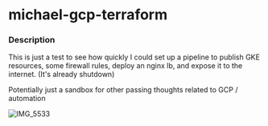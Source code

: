 # michael-gcp-terraform
### Description

This is just a test to see how quickly I could set up a pipeline to publish GKE resources, some firewall rules, deploy an nginx lb,  and expose it to the internet. (It's already shutdown)



Potentially just a sandbox for other passing thoughts related to GCP / automation


![IMG_5533](https://user-images.githubusercontent.com/16708613/230912696-17f3a0fa-2869-4f8c-9281-a21738d21114.PNG)
